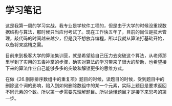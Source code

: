 # 学习笔记

这是我第一周的学习实战，我专业是学软件工程的，但是由于大学的时候没重视数据结构与算法，那时候只当应付考试了。现在工作快五年了，目前的岗位是技术管理，敲代码的时间越来越少，但是我不想放弃编程，所以我就从算法打基础开始，以备将来跳槽之需。

目前来到极客大学的算法集训营，就是希望给自己压力去突破这个算法，从老师那里学到了实用的五毒神掌的步骤，确实对算法的学习带来了很大的帮助，也希望接下来的算法作业自己能够多多的突破和解锁更多的思维方式。

在做《26.删除排序数组中的重复项》题目的时候，读题目的时候，受到题目中的删除这个词的影响，陷入到如何删除数组中的某一个元素，实际上题目是要求返回不同元素的个数。所以第一步需要先理解题目。所以读懂题目才是接下来思考的第一步。
